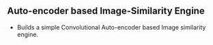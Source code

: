 ## Auto-encoder based Image-Similarity Engine

- Builds a simple Convolutional Auto-encoder based Image similarity engine.


